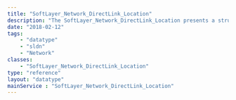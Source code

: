 ```yaml
---
title: "SoftLayer_Network_DirectLink_Location"
description: "The SoftLayer_Network_DirectLink_Location presents a structure containing attributes of a Direct Link location, and its related object SoftLayer location. "
date: "2018-02-12"
tags:
    - "datatype"
    - "sldn"
    - "Network"
classes:
    - "SoftLayer_Network_DirectLink_Location"
type: "reference"
layout: "datatype"
mainService : "SoftLayer_Network_DirectLink_Location"
---
```

